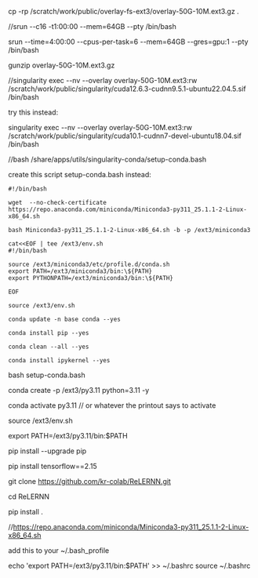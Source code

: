 cp -rp /scratch/work/public/overlay-fs-ext3/overlay-50G-10M.ext3.gz .

//srun --c16 -t1:00:00 --mem=64GB --pty /bin/bash

srun --time=4:00:00 --cpus-per-task=6 --mem=64GB --gres=gpu:1 --pty /bin/bash

gunzip overlay-50G-10M.ext3.gz

//singularity exec --nv --overlay overlay-50G-10M.ext3:rw /scratch/work/public/singularity/cuda12.6.3-cudnn9.5.1-ubuntu22.04.5.sif /bin/bash

try this instead:



singularity exec --nv --overlay overlay-50G-10M.ext3:rw /scratch/work/public/singularity/cuda10.1-cudnn7-devel-ubuntu18.04.sif /bin/bash



//bash /share/apps/utils/singularity-conda/setup-conda.bash

create this script setup-conda.bash instead:

```
#!/bin/bash

wget  --no-check-certificate https://repo.anaconda.com/miniconda/Miniconda3-py311_25.1.1-2-Linux-x86_64.sh

bash Miniconda3-py311_25.1.1-2-Linux-x86_64.sh -b -p /ext3/miniconda3

cat<<EOF | tee /ext3/env.sh
#!/bin/bash

source /ext3/miniconda3/etc/profile.d/conda.sh
export PATH=/ext3/miniconda3/bin:\${PATH}
export PYTHONPATH=/ext3/miniconda3/bin:\${PATH}

EOF

source /ext3/env.sh

conda update -n base conda --yes

conda install pip --yes

conda clean --all --yes

conda install ipykernel --yes

```

bash setup-conda.bash


conda create -p /ext3/py3.11 python=3.11 -y

conda activate py3.11 // or whatever the printout says to activate

source /ext3/env.sh

export PATH=/ext3/py3.11/bin:$PATH

pip install --upgrade pip

pip install tensorflow==2.15

git clone https://github.com/kr-colab/ReLERNN.git

cd ReLERNN

pip install .

//https://repo.anaconda.com/miniconda/Miniconda3-py311_25.1.1-2-Linux-x86_64.sh


add this to your ~/.bash_profile

echo 'export PATH=/ext3/py3.11/bin:$PATH' >> ~/.bashrc
source ~/.bashrc
